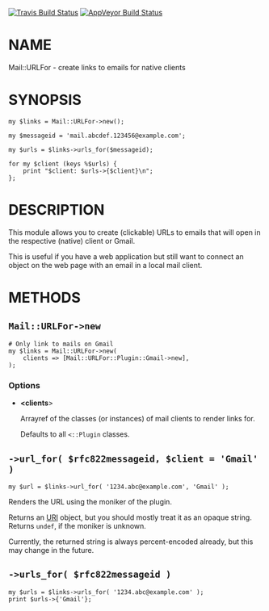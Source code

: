 
[![Travis Build Status](https://travis-ci.org/Corion/Mail-URLFor.svg?branch=master)](https://travis-ci.org/Corion/Mail-URLFor)
[![AppVeyor Build Status](https://ci.appveyor.com/api/projects/status/github/Corion/Mail-URLFor?branch=master&svg=true)](https://ci.appveyor.com/project/Corion/Mail-URLFor)

# NAME

Mail::URLFor - create links to emails for native clients

# SYNOPSIS

    my $links = Mail::URLFor->new();
    
    my $messageid = 'mail.abcdef.123456@example.com';
    
    my $urls = $links->urls_for($messageid);
    
    for my $client (keys %$urls) {
        print "$client: $urls->{$client}\n";
    };

# DESCRIPTION

This module allows you to create (clickable) URLs to emails that
will open in the respective (native) client or Gmail.

This is useful if you have a web application but still want to connect
an object on the web page with an email in a local mail client.

# METHODS

## `Mail::URLFor->new`

    # Only link to mails on Gmail
    my $links = Mail::URLFor->new(
        clients => [Mail::URLFor::Plugin::Gmail->new],
    );

### Options

- **&lt;clients**>

    Arrayref of the classes (or instances) of mail clients to
    render links for.

    Defaults to all `<::Plugin` classes.

## `->url_for( $rfc822messageid, $client = 'Gmail' )`

    my $url = $links->url_for( '1234.abc@example.com', 'Gmail' );
    

Renders the URL using the moniker of the plugin.

Returns an [URI](https://metacpan.org/pod/URI) object, but you should mostly treat it
as an opaque string. Returns `undef`, if the moniker is unknown.

Currently, the returned string is always
percent-encoded already, but this may change in the future.

## `->urls_for( $rfc822messageid )`

    my $urls = $links->urls_for( '1234.abc@example.com' );
    print $urls->{'Gmail'};

